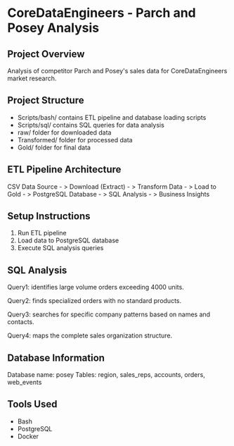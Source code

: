 # CoreDataEngineers - Parch and Posey Analysis

## Project Overview
Analysis of competitor Parch and Posey's sales data for CoreDataEngineers market research.

## Project Structure
- Scripts/bash/ contains ETL pipeline and database loading scripts
- Scripts/sql/ contains SQL queries for data analysis
- raw/ folder for downloaded data
- Transformed/ folder for processed data
- Gold/ folder for final data

## ETL Pipeline Architecture
CSV Data Source - > Download (Extract) - > Transform Data - > Load to Gold - > PostgreSQL Database - > SQL Analysis - > Business Insights

## Setup Instructions

1. Run ETL pipeline
2. Load data to PostgreSQL database
3. Execute SQL analysis queries

## SQL Analysis

Query1: identifies large volume orders exceeding 4000 units.

Query2: finds specialized orders with no standard products.

Query3: searches for specific company patterns based on names and contacts.

Query4: maps the complete sales organization structure.

## Database Information
Database name: posey
Tables: region, sales_reps, accounts, orders, web_events

## Tools Used
- Bash
- PostgreSQL
- Docker

